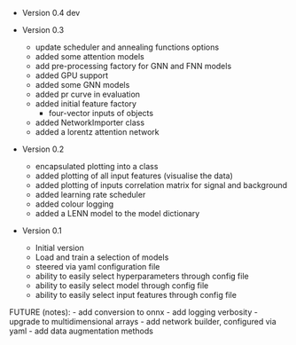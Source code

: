- Version 0.4 dev


- Version 0.3
    - update scheduler and annealing functions options
    - added some attention models
    - add pre-processing factory for GNN and FNN models
    - added GPU support
    - added some GNN models
    - added pr curve in evaluation
    - added initial feature factory
        - four-vector inputs of objects
    - added NetworkImporter class
    - added a lorentz attention network

- Version 0.2
    - encapsulated plotting into a class
    - added plotting of all input features (visualise the data)
    - added plotting of inputs correlation matrix for signal and background
    - added learning rate scheduler
    - added colour logging
    - added a LENN model to the model dictionary

- Version 0.1
    - Initial version
    - Load and train a selection of models
    - steered via yaml configuration file
    - ability to easily select hyperparameters through config file
    - ability to easily select model through config file
    - ability to easily select input features through config file


FUTURE (notes):
    - add conversion to onnx
    - add logging verbosity
    - upgrade to multidimensional arrays
    - add network builder, configured via yaml
    - add data augmentation methods